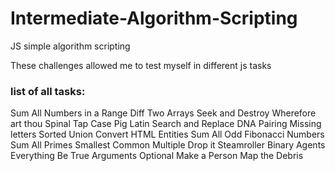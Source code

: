 # Intermediate-Algorithm-Scripting
JS simple algorithm scripting

These challenges allowed me to test myself in different js tasks

### list of all tasks:
Sum All Numbers in a Range
Diff Two Arrays
Seek and Destroy
Wherefore art thou
Spinal Tap Case
Pig Latin
Search and Replace
DNA Pairing
Missing letters
Sorted Union
Convert HTML Entities
Sum All Odd Fibonacci Numbers
Sum All Primes
Smallest Common Multiple
Drop it
Steamroller
Binary Agents
Everything Be True
Arguments Optional
Make a Person
Map the Debris
